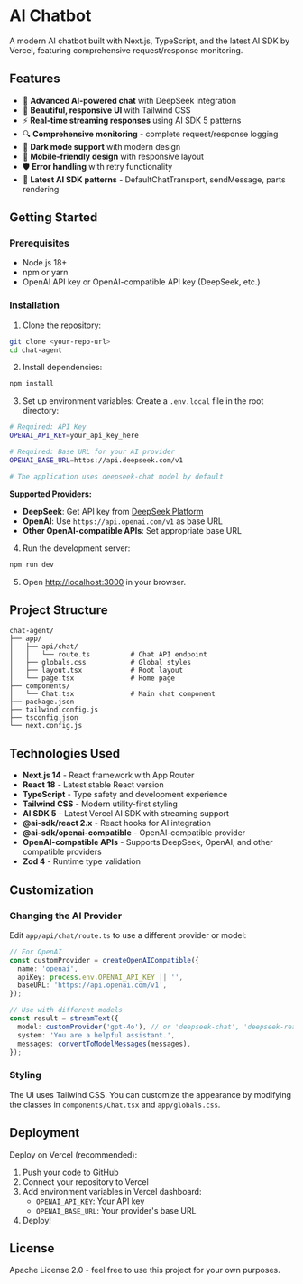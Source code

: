# AI Chatbot

A modern AI chatbot built with Next.js, TypeScript, and the latest AI SDK by Vercel, featuring comprehensive request/response monitoring.

## Features

- 🤖 **Advanced AI-powered chat** with DeepSeek integration
- 🎨 **Beautiful, responsive UI** with Tailwind CSS
- ⚡ **Real-time streaming responses** using AI SDK 5 patterns
- 🔍 **Comprehensive monitoring** - complete request/response logging
- 🌙 **Dark mode support** with modern design
- 📱 **Mobile-friendly design** with responsive layout
- 🛡️ **Error handling** with retry functionality
- 🚀 **Latest AI SDK patterns** - DefaultChatTransport, sendMessage, parts rendering

## Getting Started

### Prerequisites

- Node.js 18+ 
- npm or yarn
- OpenAI API key or OpenAI-compatible API key (DeepSeek, etc.)

### Installation

1. Clone the repository:
```bash
git clone <your-repo-url>
cd chat-agent
```

2. Install dependencies:
```bash
npm install
```

3. Set up environment variables:
Create a `.env.local` file in the root directory:

```bash
# Required: API Key
OPENAI_API_KEY=your_api_key_here

# Required: Base URL for your AI provider
OPENAI_BASE_URL=https://api.deepseek.com/v1

# The application uses deepseek-chat model by default
```

**Supported Providers:**
- **DeepSeek**: Get API key from [DeepSeek Platform](https://platform.deepseek.com/api_keys)
- **OpenAI**: Use `https://api.openai.com/v1` as base URL
- **Other OpenAI-compatible APIs**: Set appropriate base URL

4. Run the development server:
```bash
npm run dev
```

5. Open [http://localhost:3000](http://localhost:3000) in your browser.

## Project Structure

```
chat-agent/
├── app/
│   ├── api/chat/
│   │   └── route.ts          # Chat API endpoint
│   ├── globals.css           # Global styles
│   ├── layout.tsx            # Root layout
│   └── page.tsx              # Home page
├── components/
│   └── Chat.tsx              # Main chat component
├── package.json
├── tailwind.config.js
├── tsconfig.json
└── next.config.js
```

## Technologies Used

- **Next.js 14** - React framework with App Router
- **React 18** - Latest stable React version
- **TypeScript** - Type safety and development experience
- **Tailwind CSS** - Modern utility-first styling
- **AI SDK 5** - Latest Vercel AI SDK with streaming support
- **@ai-sdk/react 2.x** - React hooks for AI integration
- **@ai-sdk/openai-compatible** - OpenAI-compatible provider
- **OpenAI-compatible APIs** - Supports DeepSeek, OpenAI, and other compatible providers
- **Zod 4** - Runtime type validation

## Customization

### Changing the AI Provider

Edit `app/api/chat/route.ts` to use a different provider or model:

```typescript
// For OpenAI
const customProvider = createOpenAICompatible({
  name: 'openai',
  apiKey: process.env.OPENAI_API_KEY || '',
  baseURL: 'https://api.openai.com/v1',
});

// Use with different models
const result = streamText({
  model: customProvider('gpt-4o'), // or 'deepseek-chat', 'deepseek-reasoner'
  system: 'You are a helpful assistant.',
  messages: convertToModelMessages(messages),
});
```

### Styling

The UI uses Tailwind CSS. You can customize the appearance by modifying the classes in `components/Chat.tsx` and `app/globals.css`.

## Deployment

Deploy on Vercel (recommended):

1. Push your code to GitHub
2. Connect your repository to Vercel
3. Add environment variables in Vercel dashboard:
   - `OPENAI_API_KEY`: Your API key
   - `OPENAI_BASE_URL`: Your provider's base URL
4. Deploy!

## License

Apache License 2.0 - feel free to use this project for your own purposes.
